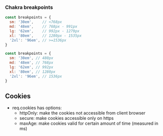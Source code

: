 ﻿### Chakra breakpoints
```javascript
const breakpoints = {
  sm: '30em',    // <768px
  md: '48em',    // 768px - 991px
  lg: '62em',    // 992px - 1279px
  xl: '80em',    // 1280px - 1535px
  '2xl': '96em', // >=1536px
}

const breakpoints = {
  sm: '30em', // 480px
  md: '48em', // 768px
  lg: '62em', // 992px
  xl: '80em', // 1280px
  '2xl': '96em', // 1536px
}
```


## Cookies 

- req.cookies has options:
  - httpOnly: make the cookies not accessible from client browser
  - secure: make cookies accessible only on https
  - maxAge: make cookies valid for certain amount of time (measured in ms)